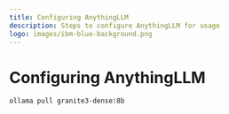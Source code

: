 ```yaml
---
title: Configuring AnythingLLM
description: Steps to configure AnythingLLM for usage
logo: images/ibm-blue-background.png
---
```


# Configuring AnythingLLM

```bash
ollama pull granite3-dense:8b
```
